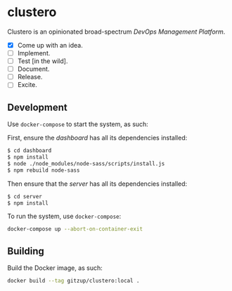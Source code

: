 # clustero

Clustero is an opinionated broad-spectrum _DevOps Management Platform_. 

- [x] Come up with an idea. 
- [ ] Implement.
- [ ] Test [in the wild].
- [ ] Document.   
- [ ] Release. 
- [ ] Excite. 

## Development

Use `docker-compose` to start the system, as such:

First, ensure the _dashboard_ has all its dependencies installed:

```bash
$ cd dashboard
$ npm install
$ node ./node_modules/node-sass/scripts/install.js
$ npm rebuild node-sass
```

Then ensure that the _server_ has all its dependencies installed:

```bash
$ cd server
$ npm install
```

To run the system, use `docker-compose`:

```bash
docker-compose up --abort-on-container-exit
```

## Building

Build the Docker image, as such:

```bash
docker build --tag gitzup/clustero:local .
```

